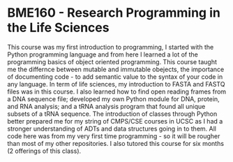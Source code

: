 # BME160 - Research Programming in the Life Sciences
This course was my first introduction to programming, I started with the Python programming language and from here I learned a lot of the programming basics of object oriented programming. This course taught me the differnce between mutable and immutable obejects, the importance of documenting code - to add semantic value to the syntax of your code in any language. In term of life sciences, my introduction to FASTA and FASTQ files was in this course. I also learned how to find open reading frames from a DNA sequence file; developed my own Python module for DNA, protein, and RNA analysis; and a tRNA analysis program that found all unique subsets of a tRNA sequence. The introduction of classes through Python better prepared me for my string of CMPS/CSE courses in UCSC as I had a stronger understanding of ADTs and data structures going in to them. 
All code here was from my very first time programming - so it will be rougher than most of my other repositories. I also tutored this course for six months (2 offerings of this class).

